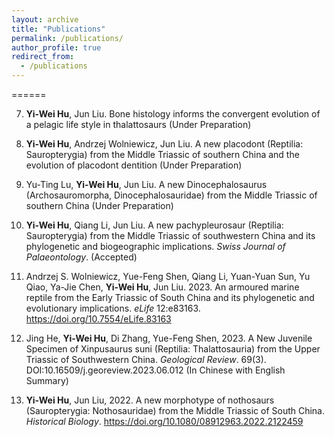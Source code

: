 ```yaml
---
layout: archive
title: "Publications"
permalink: /publications/
author_profile: true
redirect_from:
  - /publications
---
```



======

7. **Yi-Wei Hu**, Jun Liu. Bone histology informs the convergent evolution of a pelagic life style in thalattosaurs (Under Preparation)

6. **Yi-Wei Hu**, Andrzej Wolniewicz, Jun Liu. A new placodont (Reptilia: Sauropterygia) from the Middle Triassic of southern China and the evolution of placodont dentition (Under Preparation)

5. Yu-Ting Lu, **Yi-Wei Hu**, Jun Liu. A new Dinocephalosaurus (Archosauromorpha, Dinocephalosauridae) from the Middle Triassic of southern China (Under Preparation)
  
4. **Yi-Wei Hu**, Qiang Li, Jun Liu. A new pachypleurosaur (Reptilia: Sauropterygia) from the Middle Triassic of southwestern China and its phylogenetic and biogeographic implications. *Swiss Journal of Palaeontology*. (Accepted)
  
3. Andrzej S. Wolniewicz, Yue-Feng Shen, Qiang Li, Yuan-Yuan Sun, Yu Qiao, Ya-Jie Chen, **Yi-Wei Hu**, Jun Liu. 2023. An armoured marine reptile from the Early Triassic of South China and its phylogenetic and evolutionary implications. *eLife* 12:e83163. https://doi.org/10.7554/eLife.83163
   
2. Jing He, **Yi-Wei Hu**, Di Zhang, Yue-Feng Shen, 2023. A New Juvenile Specimen of Xinpusaurus suni (Reptilia: Thalattosauria) from the Upper Triassic of Southwestern China. *Geological Review*. 69(3). DOI:10.16509/j.georeview.2023.06.012 (In Chinese with English Summary)
   
1. **Yi-Wei Hu**, Jun Liu, 2022. A new morphotype of nothosaurs (Sauropterygia: Nothosauridae) from the Middle Triassic of South China. *Historical Biology*. https://doi.org/10.1080/08912963.2022.2122459 
